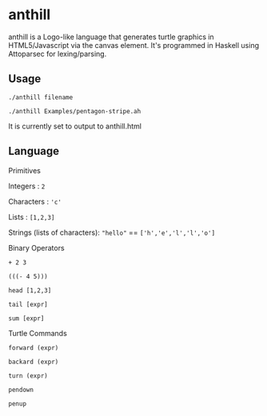 anthill
=======

anthill is a Logo-like language that generates turtle graphics in HTML5/Javascript via the canvas element.
It's programmed in Haskell using Attoparsec for lexing/parsing.

Usage
-----

`./anthill filename`

`./anthill Examples/pentagon-stripe.ah`

It is currently set to output to anthill.html

Language
--------

Primitives

Integers : `2`

Characters : `'c'`

Lists : `[1,2,3]`

Strings (lists of characters): `"hello"` == `['h','e','l','l','o']`

Binary Operators

`+ 2 3`

`(((- 4 5)))`

`head [1,2,3]`

`tail [expr]`

`sum [expr]`

Turtle Commands

`forward (expr)`

`backard (expr)`

`turn (expr)`

`pendown`

`penup`
